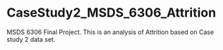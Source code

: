 # CaseStudy2_MSDS_6306_Attrition
MSDS 6306 Final Project. This is an analysis of Attrition based on Case study 2 data set.
